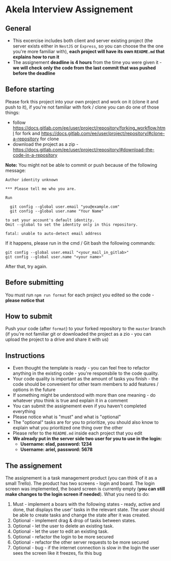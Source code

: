 # Akela Interview Assignement

## General
- This excercise includes both client and server existing project (the server exists either in `NestJS` or `Express`, so you can choose the the one you're more familiar with), **each project will have its own `README.md` that explains how to run it**
- The assignement **deadline is 4 hours** from the time you were given it - **we will check only the code from the last commit that was pushed before the deadline**

## Before starting
Please fork this project into your own project and work on it (clone it and push to it), if you're not familiar with fork / clone you can do one of those things:
- follow https://docs.gitlab.com/ee/user/project/repository/forking_workflow.html for fork and https://docs.gitlab.com/ee/user/project/repository/#clone-a-repository for clone
- download the project as a zip - https://docs.gitlab.com/ee/user/project/repository/#download-the-code-in-a-repository

**Note:** You might not be able to commit or push because of the following message: 
```
Author identity unknown

*** Please tell me who you are.

Run

  git config --global user.email "you@example.com"
  git config --global user.name "Your Name"

to set your account's default identity.
Omit --global to set the identity only in this repository.

fatal: unable to auto-detect email address
```
If it happens, please run in the cmd / Git bash the following commands:
```
git config --global user.email "<your_mail_in_gitlab>"
git config --global user.name "<your name>"
```
After that, try again.

## Before submitting
You must run `npm run format` for each project you edited so the code - **please notice that**

## How to submit
Push your code (after `format`) to your forked repository to the `master` branch (if you're not familiar git or downloaded the project as a zio - you can upload the project to a drive and share it with us)

## Instructions
- Even thought the template is ready - you can feel free to refactor anything in the existing code - you're responsbile to the code quality.
- Your code quality is important as the amount of tasks you finish - the code should be convenient for other team members to add features / options in the future
- If something might be understood with more than one meaning - do whatever ytou think is true and explain it in a comment
- You can submit the assignement even if you haven't completed everything
- Please notice what is "must" and what is "optional" 
- The "optional" tasks are for you to prioritize, you should also know to explain what you prioritized one thing over the other
- Please refer to the `README.md` inside each project that you edit
- **We already put in the server side two user for you to use in the login:**
  - **Username: elad, password: 1234**
  - **Username: ariel, password: 5678**


## The assignement
The assignement is a task management product (you can think of it as a small Trello).
The product has two screens - login and board. The login screen was implemented, the board screen is currently empty (**you can still make changes to the login screen if needed**).
What you need to do:
1. Must - implement a boars with the following states - ready, active and done, that displays the user' tasks in the relevant state. The user should be able to create tasks and change the state after it was created.
2. Optional - implement drag & drop of tasks between states.
3. Optional - let the user to delete an existing task.
4. Optional - let the user to edit an existing task.
5. Optional - refactor the login to be more secured
6. Optional - refactor the other server requests to be more secured
7. Optional - bug - if the internet connection is slow in the login the user sees the screen like it freezes, fix this bug